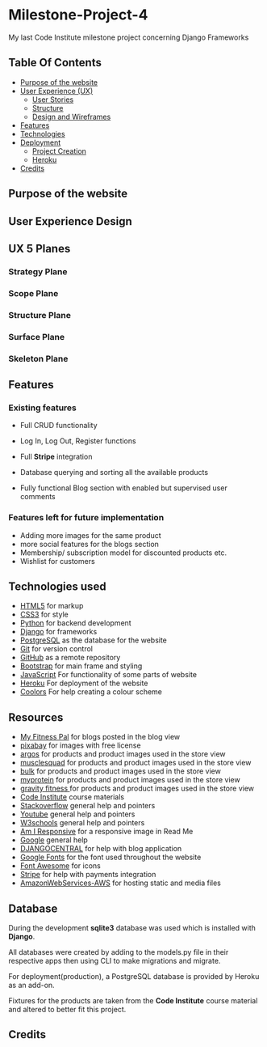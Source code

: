 # Milestone-Project-4
My last Code Institute milestone project concerning Django Frameworks

## Table Of Contents
* [Purpose of the website](#purpose-of-the-website)
* [User Experience (UX)](#user-experience-design)
    * [User Stories](#user-stories)
    * [Structure](#structure)
    * [Design and Wireframes](#design-and-wireframes)
* [Features](#features)
* [Technologies](#technologies)
* [Deployment](#deployment)
    * [Project Creation](#project-creation)
    * [Heroku](#using-heroku)
* [Credits](#credits)


## Purpose of the website

## User Experience Design

## UX 5 Planes

### Strategy Plane


### Scope Plane


### Structure Plane


### Surface Plane


### Skeleton Plane


## Features

### Existing features
- Full CRUD functionality 
- Log In, Log Out, Register functions 

- Full **Stripe** integration
- Database querying and sorting all the available products
- Fully functional Blog section with enabled but supervised user comments

### Features left for future implementation
- Adding more images for the same product
- more social features for the blogs section
- Membership/ subscription model for discounted products etc.
- Wishlist for customers


## Technologies used

* [HTML5](https://en.wikipedia.org/wiki/HTML) for markup
* [CSS3](https://en.wikipedia.org/wiki/CSS) for style
* [Python](https://www.python.org/) for backend development
* [Django](https://www.djangoproject.com/) for frameworks
* [PostgreSQL](https://www.postgresql.org//) as the database for the website
* [Git](https://git-scm.com/) for version control
* [GitHub](https://github.com/) as a remote repository
* [Bootstrap](https://getbootstrap.com/) for main frame and styling
* [JavaScript](https://www.javascript.com/) For functionality of some parts of website
* [Heroku](https://www.heroku.com/) For deployment of the website
* [Coolors](https://coolors.co/) For help creating a colour scheme

## Resources


* [My Fitness Pal](https://blog.myfitnesspal.com/) for blogs posted in the blog view
* [pixabay](https://pixabay.com/) for images with free license
* [argos]([https://www.argos.co.uk/) for products and product images used in the store view
* [musclesquad](https://musclesquad.com/) for products and product images used in the store view
* [bulk](https://www.bulk.com/uk/) for products and product images used in the store view
* [myprotein](https://www.myprotein.com/) for products and product images used in the store view
* [gravity fitness ](https://www.gravityfitness.co.uk/shop/) for products and product images used in the store view
* [Code Institute](https://codeinstitute.net/) course materials
* [Stackoverflow](https://stackoverflow.com/) general help and pointers
* [Youtube](https://www.youtube.com/) general help and pointers
* [W3schools](https://www.w3schools.com/) general help and pointers
* [Am I Responsive](http://ami.responsivedesign.is/) for a responsive image in Read Me
* [Google](https://www.google.ie/) general help
* [DJANGOCENTRAL](https://djangocentral.com/) for help with blog application
* [Google Fonts](https://fonts.google.com/) for the font used throughout the website
* [Font Awesome](https://fontawesome.com/) for icons
* [Stripe](https://stripe.com/ie) for help with payments integration
* [AmazonWebServices-AWS](https://aws.amazon.com/) for hosting static and media files


## Database
During the development **sqlite3** database was used which is installed with **Django**.

All databases were created by adding to the models.py file in their respective apps then using CLI to make migrations and migrate.

For deployment(production), a PostgreSQL database is provided by Heroku as an add-on.

Fixtures for the products are taken from the **Code Institute** course material and altered
to better fit this project. 



## Credits



